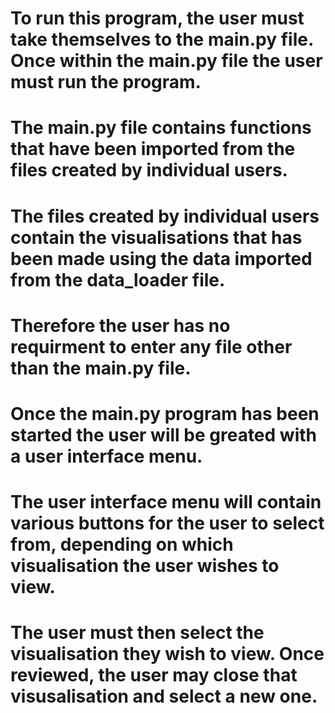 # To run this program, the user must take themselves to the main.py file. Once within the main.py file the user must run the program. 
# The main.py file contains functions that have been imported from the files created by individual users.
# The files created by individual users contain the visualisations that has been made using the data imported from the data_loader file.
# Therefore the user has no requirment to enter any file other than the main.py file. 
# Once the main.py program has been started the user will be greated with a user interface menu.
# The user interface menu will contain various buttons for the user to select from, depending on which visualisation the user wishes to view. 
# The user must then select the visualisation they wish to view. Once reviewed, the user may close that visusalisation and select a new one. 

